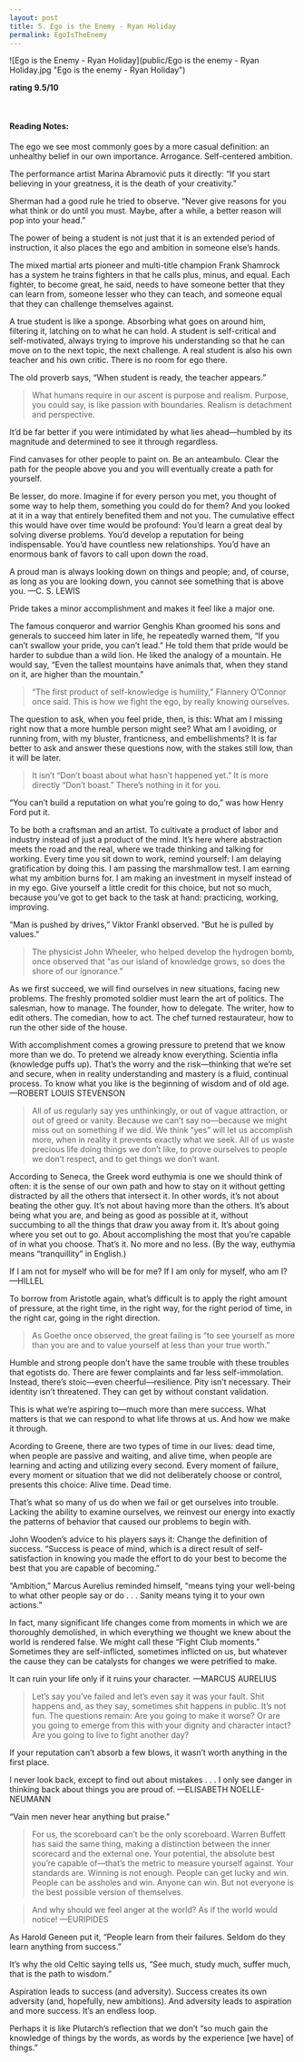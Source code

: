 ```yaml
---
layout: post
title: 5. Ego is the Enemy - Ryan Holiday
permalink: EgoIsTheEnemy
---
```


![Ego is the Enemy - Ryan Holiday](public/Ego is the enemy - Ryan Holiday.jpg "Ego is the enemy - Ryan Holiday")

**rating 9.5/10**

<br>

#### Reading Notes:

The ego we see most commonly goes by a more casual definition: an unhealthy belief in our own importance. Arrogance. Self-centered ambition.

The performance artist Marina Abramović puts it directly: “If you start believing in your greatness, it is the death of your creativity.”

Sherman had a good rule he tried to observe. “Never give reasons for you what think or do until you must. Maybe, after a while, a better reason will pop into your head.”

The power of being a student is not just that it is an extended period of instruction, it also places the ego and ambition in someone else’s hands.

The mixed martial arts pioneer and multi-title champion Frank Shamrock has a system he trains fighters in that he calls plus, minus, and equal. Each fighter, to become great, he said, needs to have someone better that they can learn from, someone lesser who they can teach, and someone equal that they can challenge themselves against.

A true student is like a sponge. Absorbing what goes on around him, filtering it, latching on to what he can hold. A student is self-critical and self-motivated, always trying to improve his understanding so that he can move on to the next topic, the next challenge. A real student is also his own teacher and his own critic. There is no room for ego there.

The old proverb says, “When student is ready, the teacher appears.”

> What humans require in our ascent is purpose and realism. Purpose, you could say, is like passion with boundaries. Realism is detachment and perspective.

It’d be far better if you were intimidated by what lies ahead—humbled by its magnitude and determined to see it through regardless.

Find canvases for other people to paint on. Be an anteambulo. Clear the path for the people above you and you will eventually create a path for yourself.

Be lesser, do more. Imagine if for every person you met, you thought of some way to help them, something you could do for them? And you looked at it in a way that entirely benefited them and not you. The cumulative effect this would have over time would be profound: You’d learn a great deal by solving diverse problems. You’d develop a reputation for being indispensable. You’d have countless new relationships. You’d have an enormous bank of favors to call upon down the road.

A proud man is always looking down on things and people; and, of course, as long as you are looking down, you cannot see something that is above you.
—C. S. LEWIS

Pride takes a minor accomplishment and makes it feel like a major one.

The famous conqueror and warrior Genghis Khan groomed his sons and generals to succeed him later in life, he repeatedly warned them, “If you can’t swallow your pride, you can’t lead.” He told them that pride would be harder to subdue than a wild lion. He liked the analogy of a mountain. He would say, “Even the tallest mountains have animals that, when they stand on it, are higher than the mountain.”

> “The first product of self-knowledge is humility,” Flannery O’Connor once said. This is how we fight the ego, by really knowing ourselves.

The question to ask, when you feel pride, then, is this: What am I missing right now that a more humble person might see? What am I avoiding, or running from, with my bluster, franticness, and embellishments? It is far better to ask and answer these questions now, with the stakes still low, than it will be later.

> It isn’t “Don’t boast about what hasn’t happened yet.” It is more directly “Don’t boast.” There’s nothing in it for you.

“You can’t build a reputation on what you’re going to do,” was how Henry Ford put it.

To be both a craftsman and an artist. To cultivate a product of labor and industry instead of just a product of the mind. It’s here where abstraction meets the road and the real, where we trade thinking and talking for working. Every time you sit down to work, remind yourself: I am delaying gratification by doing this. I am passing the marshmallow test. I am earning what my ambition burns for. I am making an investment in myself instead of in my ego. Give yourself a little credit for this choice, but not so much, because you’ve got to get back to the task at hand: practicing, working, improving.

“Man is pushed by drives,” Viktor Frankl observed. “But he is pulled by values.”

> The physicist John Wheeler, who helped develop the hydrogen bomb, once observed that “as our island of knowledge grows, so does the shore of our ignorance.”

As we first succeed, we will find ourselves in new situations, facing new problems. The freshly promoted soldier must learn the art of politics. The salesman, how to manage. The founder, how to delegate. The writer, how to edit others. The comedian, how to act. The chef turned restaurateur, how to run the other side of the house.

With accomplishment comes a growing pressure to pretend that we know more than we do. To pretend we already know everything. Scientia infla (knowledge puffs up). That’s the worry and the risk—thinking that we’re set and secure, when in reality understanding and mastery is a fluid, continual process.
To know what you like is the beginning of wisdom and of old age.
—ROBERT LOUIS STEVENSON

> All of us regularly say yes unthinkingly, or out of vague attraction, or out of greed or vanity. Because we can’t say no—because we might miss out on something if we did. We think “yes” will let us accomplish more, when in reality it prevents exactly what we seek. All of us waste precious life doing things we don’t like, to prove ourselves to people we don’t respect, and to get things we don’t want.

According to Seneca, the Greek word euthymia is one we should think of often: it is the sense of our own path and how to stay on it without getting distracted by all the others that intersect it. In other words, it’s not about beating the other guy. It’s not about having more than the others. It’s about being what you are, and being as good as possible at it, without succumbing to all the things that draw you away from it. It’s about going where you set out to go. About accomplishing the most that you’re capable of in what you choose. That’s it. No more and no less. (By the way, euthymia means “tranquillity” in English.)

If I am not for myself who will be for me? If I am only for myself, who am I?
—HILLEL

To borrow from Aristotle again, what’s difficult is to apply the right amount of pressure, at the right time, in the right way, for the right period of time, in the right car, going in the right direction.

> As Goethe once observed, the great failing is “to see yourself as more than you are and to value yourself at less than your true worth.”

Humble and strong people don’t have the same trouble with these troubles that egotists do. There are fewer complaints and far less self-immolation. Instead, there’s stoic—even cheerful—resilience. Pity isn’t necessary. Their identity isn’t threatened. They can get by without constant validation.

This is what we’re aspiring to—much more than mere success. What matters is that we can respond to what life throws at us. And how we make it through.

Acording to Greene, there are two types of time in our lives: dead time, when people are passive and waiting, and alive time, when people are learning and acting and utilizing every second. Every moment of failure, every moment or situation that we did not deliberately choose or control, presents this choice: Alive time. Dead time.

That’s what so many of us do when we fail or get ourselves into trouble. Lacking the ability to examine ourselves, we reinvest our energy into exactly the patterns of behavior that caused our problems to begin with.

John Wooden’s advice to his players says it: Change the definition of success. “Success is peace of mind, which is a direct result of self-satisfaction in knowing you made the effort to do your best to become the best that you are capable of becoming.” 

“Ambition,” Marcus Aurelius reminded himself, “means tying your well-being to what other people say or do . . . Sanity means tying it to your own actions.”

In fact, many significant life changes come from moments in which we are thoroughly demolished, in which everything we thought we knew about the world is rendered false. We might call these “Fight Club moments.” Sometimes they are self-inflicted, sometimes inflicted on us, but whatever the cause they can be catalysts for changes we were petrified to make.

It can ruin your life only if it ruins your character.
—MARCUS AURELIUS

> Let’s say you’ve failed and let’s even say it was your fault. Shit happens and, as they say, sometimes shit happens in public. It’s not fun. The questions remain: Are you going to make it worse? Or are you going to emerge from this with your dignity and character intact? Are you going to live to fight another day?

If your reputation can’t absorb a few blows, it wasn’t worth anything in the first place.

I never look back, except to find out about mistakes . . . I only see danger in thinking back about things you are proud of.
—ELISABETH NOELLE-NEUMANN

“Vain men never hear anything but praise.”

> For us, the scoreboard can’t be the only scoreboard. Warren Buffett has said the same thing, making a distinction between the inner scorecard and the external one. Your potential, the absolute best you’re capable of—that’s the metric to measure yourself against. Your standards are. Winning is not enough. People can get lucky and win. People can be assholes and win. Anyone can win. But not everyone is the best possible version of themselves.

> And why should we feel anger at the world? As if the world would notice!
 —EURIPIDES

As Harold Geneen put it, “People learn from their failures. Seldom do they learn anything from success.” 

It’s why the old Celtic saying tells us, “See much, study much, suffer much, that is the path to wisdom.”

Aspiration leads to success (and adversity). Success creates its own adversity (and, hopefully, new ambitions). And adversity leads to aspiration and more success. It’s an endless loop.

Perhaps it is like Plutarch’s reflection that we don’t “so much gain the knowledge of things by the words, as words by the experience [we have] of things.”
